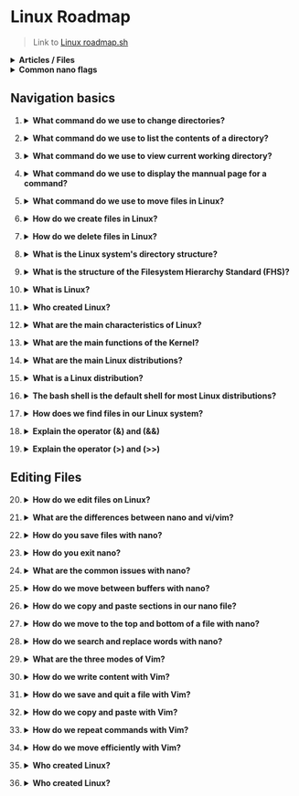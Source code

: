 # Linux Roadmap
> Link to [Linux roadmap.sh](https://roadmap.sh/linux)

<details>
<Summary><strong>Articles / Files</strong></Summary>

###
- [Linux Journey](https://linuxjourney.com/)
- [Vim-repository](https://github.com/iggredible/Learn-Vim?tab=readme-ov-file)
</details>

<details>
<Summary><strong>Common nano flags</strong></Summary>

###
| Flag | Description | Example |
| ---- | ----------- | ------- |
| `-I` | Enables automatic indentation.| `nano -I myfile.txt` |
| `-N` | No conversion from DOS/Mac format. | `nano -N myfile.txt` |
| `-T` | Sets the size of a tab to the given number of spaces. | `nano -T 4 myfile.txt` |
| `-U` | Enables undo functionality. | `nano -U myfile.txt` |
| `-Y` | Syntax highlighting. | `nano -Y sh myfile.sh` |
| `-c` | Constantly show the cursor position. | `nano -c myfile.txt` |
| `-i` | Automatically indents new lines. | `nano -i myfile.txt` |
| `-k` | Toggle cut so it cuts from cursor position. | `nano -k myfile.txt` |
| `-m` | Enable mouse support. | `nano -m myfile.txt` |
</details>

## Navigation basics

1. <details>
    <Summary><strong>What command do we use to change directories?</strong></Summary>

    ###
    ```console
    cd /path/to/directory
    ```
</details>

2. <details>
    <Summary><strong>What command do we use to list the contents of a directory?</strong></Summary>

    ###
    ```console 
    ls
    ```
</details>

3. <details>
    <Summary><strong>What command do we use to view current working directory?</strong></Summary>

    ###
    ```console 
    pwd
    ```
</details>

4. <details>
    <Summary><strong>What command do we use to display the mannual page for a command?</strong></Summary>

    ###
    ```console 
    man ls
    ```
</details>

5. <details>
    <Summary><strong>What command do we use to move files in Linux?</strong></Summary>

    ###
    ```console 
    mv [options] source destination
    ```
    - **source**: Is the directory you want to move
    - **destination**: Is where you want to move your source file
    - You can use this command without the [options] part

    ###
    > 💡 You can use it also to rename files for example `mv file.txt file2.txt` this gonna change the name of file.txt.
</details>

6. <details>
    <Summary><strong>How do we create files in Linux?</strong></Summary>

    ###
    ```console 
    # This command creates new file only

    touch newfile.txt
    ```

    ```console 
    # This command creates the file but first you need to write its content and escape with Ctrl + C

    cat > newfile.txt
    ```

    ```console 
    # This command creates the file and it need a string argument to redirect the output to the new file3.txt

    echo "This is the file name: file3" > file3.txt
    ```

    > 💡 The command echo itself only shows the string on console `echo "This is a file"`
</details>

7. <details>
    <Summary><strong>How do we delete files in Linux?</strong></Summary>

    ###
    ```console 
    # This command deletes the file named example.txt

    rm example.txt
    ```

    ```console 
    # This command deletes and ask for confirmation

    rm -i [filename]
    ```

    ```console 
    # This command removes an empty directory
    
    rmdir [directory] 
    ```
</details>

8. <details>
    <Summary><strong>What is the Linux system's directory structure?</strong></Summary>
    
    ###
    - Also known as the Filesystem Hierarchy Standard (FHS), is a defined tree structure that helps to prevent files from being scattered all over the system and organize them in a logical and easy-to-navigate manner.
</details>

9. <details>
    <Summary><strong>What is the structure of the Filesystem Hierarchy Standard (FHS)?</strong></Summary>

    ###
    - **/:** Root directory, the top level of the file system.
    - **/home:** User home directories.
    - **/bin:** Essential binary executables.
    - **/sbin:** System administration binaries.
    - **/etc:** Configuration files.
    - **/var:** Variable data (logs, spool files).
    - **/usr:** User programs and data.
    - **/lib:** Shared libraries.
    - **/tmp:** Temporary files.

    ###
    > [Overview of File System Hierarchy Standard](https://docs.redhat.com/en/documentation/red_hat_enterprise_linux/4/html/reference_guide/s1-filesystem-fhs#s3-filesystem-var)
</details>

10. <details>
    <Summary><strong>What is Linux?</strong></Summary>

    ###
    - Linux is an open-source operating system kernel that serves as the foundation for a wide range of operating systems.
</details>

11. <details>
    <Summary><strong>Who created Linux?</strong></Summary>

    ###
    - It was developed by Linus Torvalds in 1991.
</details>

12. <details>
    <Summary><strong>What are the main characteristics of Linux?</strong></Summary>

    ###
    - Open-source
    - Reliable
    - Multitasking and multiuser
    - Security
    - Portability
    - Its Command-Line Interface (CLI)
</details>

13. <details>
    <Summary><strong>What are the main functions of the Kernel?</strong></Summary>

    ###
    - **Process management:** it initiates, schedules, and terminates processes.
    - **Memory management:** it allocates and deallocates memory space for processes as well as implementing virtual memory.
    - Facilitates communication between hardware components and the OS.
    - Manages file permission and access control.

</details>

14. <details>
    <Summary><strong>What are the main Linux distributions?</strong></Summary>

    ###
    - **Ubuntu:** It's an excellent choice for beginners because of its user-friendly interface.
    - **Fedora:** The best fit for those people who are looking for the latest features and are security-conscious users
    - **Debian:** Best for servers and critical systems. Its package management system simplifies the software installation process.
    - **Arch Linux:** Known for its customization that allows the users to build their way up. Provides continuous updates with no need to reinstall apps again.

    ###
    ![Linux distributions](https://media.licdn.com/dms/image/D4D12AQG2sEF6uE_3aA/article-inline_image-shrink_1500_2232/0/1707854756486?e=1728518400&v=beta&t=cMVXHyMAanwymZZRxVeAyVdvHKpTcHFgEr8VVeXARug)
</details>

15. <details>
    <Summary><strong>What is a Linux distribution?</strong></Summary>

    ###
    - It is a complete set of packages that provide the users with a ready-to-use operating system (kernel, libraries, etc.)
</details>

16. <details>
    <Summary><strong>The bash shell is the default shell for most Linux distributions?</strong></Summary>

    ###
    - True
    - Because of its powerful scripting capabilities, extensive features, and compatibility with the Bourne shell (sh).
</details>

17. <details>
    <Summary><strong>How does we find files in our Linux system?</strong></Summary>

    ###
    ```
    # To find a directory and everything inside 
    find DIRECTORY_NAME

    # To find a specific file
    find -name FILE_NAME

    # To find files with a specific extension
    # Here we use a wildcard *
    find -name *.txt
    ```
</details>

18. <details>
    <Summary><strong>Explain the operator (&) and (&&)</strong></Summary>

    ###
    - `&`: Is used to run a command in the background, allowing you to continue using the terminal while the command is still executing. 
        - Example `sleep 10 &`
    - `&&`: we use it to run many commands at the same time but the command2 only gonna run if command 1 is successful. 
        - Example: `sudo apt update && sudo apt upgrade`
</details>

19. <details>
    <Summary><strong>Explain the operator (>) and (>>)</strong></Summary>

    ###
    - `>`: This operator allow us to take the output from a command we run and send that output to somewhere else.
        - Like the `echo` command that we use to create a file
    - `>>`: Is the same as `>` but with this command we redirect our output at the end of the file
        - If we use only `>` it will overwrite our file   
</details>

## Editing Files

20. <details>
    <Summary><strong>How do we edit files on Linux?</strong></Summary>

    ###
    ```
    nano [filename]
    ```
    ```
    vi [filename] or vim [filename]
    ```
    ```
    gedit [filename]
    ```
</details>

21. <details>
    <Summary><strong>What are the differences between nano and vi/vim?</strong></Summary>

    ###
    - `nano` is a basic text editor, which is easy to use and perfect for simple text file editing. 
    - `Vi/vim`, on the other hand, is more advanced and offers a wide range of features and commands.
</details>

22. <details>
    <Summary><strong>How do you save files with nano?</strong></Summary>

    ###
    - `Ctrl + O`.
</details>

23. <details>
    <Summary><strong>How do you exit nano?</strong></Summary>

    ###
    - `Ctrl + X`.
</details>

24. <details>
    <Summary><strong>What are the common issues with nano?</strong></Summary>

    ###
    - Nano not installed. 
        - Solution: Install nano
    - Unable to write the buffer `Error writing file_name: Permission denied`.
        - Solution: Change the file permissions
    - Nano opening in a new window. 
        - If you’re using a graphical interface, nano might open in a new window
        - Solution: If you want to open nano in the terminal, you can use the ‘-t’ option `nano -t myfile.txt`.
</details>

25. <details>
    <Summary><strong>How do we move between buffers with nano?</strong></Summary>

    ###
    - `Atl + >` or `Alt + <`.
</details>

26. <details>
    <Summary><strong>How do we copy and paste sections in our nano file?</strong></Summary>

    ###
    - To select your text use `Alt + A`
    - To copy select your text and use `Alt + ^`.
    - To paste just type `Ctrl + U`.
    - To cut select your text and use `Ctrl + K` 
</details>

27. <details>
    <Summary><strong>How do we move to the top and bottom of a file with nano?</strong></Summary>

    ###
    - `Alt + \` to go to the top.
    - `Alt + /` to go to the bottom.
</details>

28. <details>
    <Summary><strong>How do we search and replace words with nano?</strong></Summary>

    ###
    - To search type `Ctrl + W`, type the word you want to search and press Enter.
        - Do this many times to go through all the findings. 
    - To replace type `Alt + R`, type the word and the new-word and type enter
        - Type `yes` or `no` to check each finding or `A` to change all the findings.
</details>

29. <details>
    <Summary><strong>What are the three modes of Vim?</strong></Summary>

    ###
    - Normal: for navigation and manipulation.
    - Insert: for editing text.
    - Command: for executing commands.
</details>

30. <details>
    <Summary><strong>How do we write content with Vim?</strong></Summary>

    ###
    - Type `i` to get into INSERT mode.
</details>

31. <details>
    <Summary><strong>How do we save and quit a file with Vim?</strong></Summary>

    ###
    - `:wq` where `:w` is for save and `:q` is for quit.
    - Also you can use `ZZ`.
</details>

32. <details>
    <Summary><strong>How do we copy and paste with Vim?</strong></Summary>

    ###
    - Type `v` to enter the visual mode, select the section .you want to copy and press `y` to copy or `d` to cut. Finally type `P` to paste.
    - Type `yiw` to copy the current word.
    - Type `yy` to copy the current line or `dd` to delete it and copy.
</details>

33. <details>
    <Summary><strong>How do we repeat commands with Vim?</strong></Summary>

    ###
    - `.` (dot): will repeat the last command.
    - `N<command>`: will repeat the command N times.
        - Example: `2dd` will delete 2 lines.
</details>

34. <details>
    <Summary><strong>How do we move efficiently with Vim?</strong></Summary>

    ###
    - `NG`: Go to line N.
    - `gg`: shortcut for `1G` - go to the start of the file.
    - `G`: Go to last line
    - Word moves:
        - `w`: go to the start of the following word
        - `e`: go to the end of this word.
        - `W`: same as `w` but here a WORD is separated by blank characters.
        - `E`: same as `e` but here a WORD is separated by blank characters.

       ![Example-of-word](https://yannesposito.com/Scratch/img/blog/Learn-Vim-Progressively/word_moves.jpg) 
    - `%`: Go to the corresponding `(`, `{`, `[`.
</details>

35. <details>
    <Summary><strong>Who created Linux?</strong></Summary>

    ###
    - It was developed by Linus Torvalds in 1991.
</details>

36. <details>
    <Summary><strong>Who created Linux?</strong></Summary>

    ###
    - It was developed by Linus Torvalds in 1991.
</details>